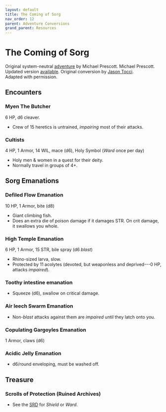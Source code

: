 ```yaml
---
layout: default
title: The Coming of Sorg
nav_order: 12
parent: Adventure Conversions
grand_parent: Resources
---
```


# The Coming of Sorg

Original system-neutral [adventure](http://blog.trilemma.com/2014/06/the-coming-of-sorg.html) by Michael Prescott. Michael Prescott. Updated version [available](https://www.drivethrurpg.com/product/286792/Trilemma-Adventures-Compendium-Volume-I). Original conversion by [Jason Tocci](https://jasontocci.itch.io/agents-of-the-odd/devlog/180126/adapting-scenarios-for-agents-of-the-odd).  
Adapted with permission.

## Encounters

### Myen The Butcher 
6 HP, d6 cleaver.
- Crew of 15 heretics is untrained, *impairing* most of their attacks.

### Cultists
4 HP, 1 Armor, 14 WIL, mace (d6), Holy Symbol (_Ward_ once per day)  
- Holy men & women in a quest for their deity.  
- Normally travel in groups of 4+.  

## Sorg Emanations

### Defiled Flow Emanation 
10 HP, 1 Armor, bite (d8)
- Giant climbing fish.
- Does an extra die of poison damage if it damages STR. On crit damage, it swallows you whole.

### High Temple Emanation 
6 HP, 1 Armor, 15 STR, bile spray (d6 *blast*)
- Rhino-sized larva, slow.
- Protected by 11 acolytes (devoted, but weaponless and deprived---0 HP, attacks *impaired*).

### Toothy intestine emanation 
- Squeeze (d6), swallow on critical damage.

### Air leech Swarm Emanation 
- Non-*blast* attacks against them are *impaired* until they latch onto you.

### Copulating Gargoyles Emanation 
1 Armor, claws (d6)

### Acidic Jelly Emanation 
- d6/round enveloping, must be washed off.

## Treasure
### Scrolls of Protection (Ruined Archives)
- See the [SRD](/cairn-srd#100-spells) for _Shield_ or _Ward_.
